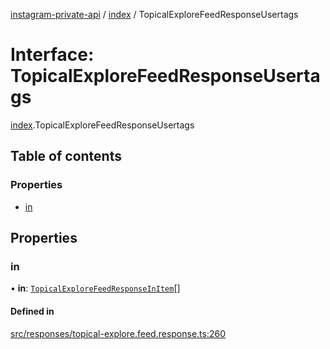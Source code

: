 [instagram-private-api](../../README.md) / [index](../../modules/index.md) / TopicalExploreFeedResponseUsertags

# Interface: TopicalExploreFeedResponseUsertags

[index](../../modules/index.md).TopicalExploreFeedResponseUsertags

## Table of contents

### Properties

- [in](TopicalExploreFeedResponseUsertags.md#in)

## Properties

### in

• **in**: [`TopicalExploreFeedResponseInItem`](TopicalExploreFeedResponseInItem.md)[]

#### Defined in

[src/responses/topical-explore.feed.response.ts:260](https://github.com/Nerixyz/instagram-private-api/blob/0e0721c/src/responses/topical-explore.feed.response.ts#L260)
